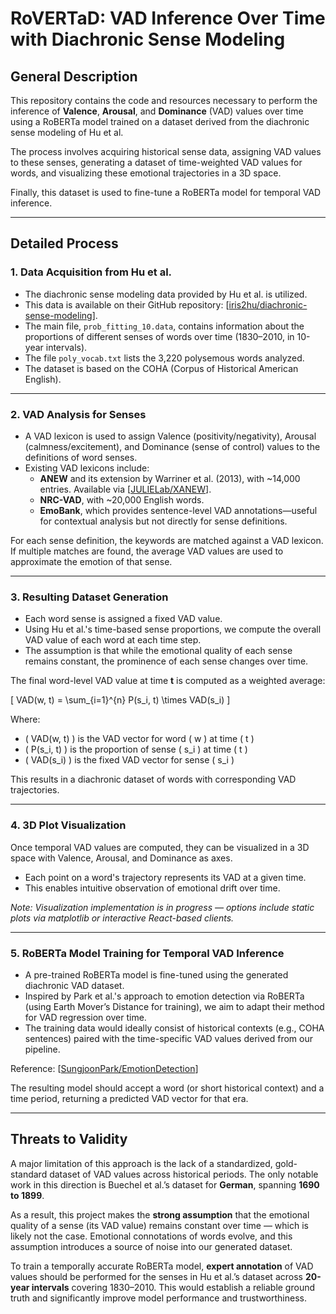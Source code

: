 # **RoVERTaD: VAD Inference Over Time with Diachronic Sense Modeling**

## **General Description**

This repository contains the code and resources necessary to perform the inference of **Valence**, **Arousal**, and **Dominance** (VAD) values over time using a RoBERTa model trained on a dataset derived from the diachronic sense modeling of Hu et al.

The process involves acquiring historical sense data, assigning VAD values to these senses, generating a dataset of time-weighted VAD values for words, and visualizing these emotional trajectories in a 3D space.

Finally, this dataset is used to fine-tune a RoBERTa model for temporal VAD inference.

---

## **Detailed Process**

### **1. Data Acquisition from Hu et al.**

- The diachronic sense modeling data provided by Hu et al. is utilized.
- This data is available on their GitHub repository: [[iris2hu/diachronic-sense-modeling](https://github.com/iris2hu/diachronic-sense-modeling)].
- The main file, `prob_fitting_10.data`, contains information about the proportions of different senses of words over time (1830–2010, in 10-year intervals).
- The file `poly_vocab.txt` lists the 3,220 polysemous words analyzed.
- The dataset is based on the COHA (Corpus of Historical American English).

---

### **2. VAD Analysis for Senses**

- A VAD lexicon is used to assign Valence (positivity/negativity), Arousal (calmness/excitement), and Dominance (sense of control) values to the definitions of word senses.
- Existing VAD lexicons include:
  - **ANEW** and its extension by Warriner et al. (2013), with ~14,000 entries. Available via [[JULIELab/XANEW](https://github.com/JULIELab/XANEW)].
  - **NRC-VAD**, with ~20,000 English words.
  - **EmoBank**, which provides sentence-level VAD annotations—useful for contextual analysis but not directly for sense definitions.

For each sense definition, the keywords are matched against a VAD lexicon. If multiple matches are found, the average VAD values are used to approximate the emotion of that sense.

---

### **3. Resulting Dataset Generation**

- Each word sense is assigned a fixed VAD value.
- Using Hu et al.'s time-based sense proportions, we compute the overall VAD value of each word at each time step.
- The assumption is that while the emotional quality of each sense remains constant, the prominence of each sense changes over time.

The final word-level VAD value at time **t** is computed as a weighted average:

\[
VAD(w, t) = \sum_{i=1}^{n} P(s_i, t) \times VAD(s_i)
\]

Where:
- \( VAD(w, t) \) is the VAD vector for word \( w \) at time \( t \)
- \( P(s_i, t) \) is the proportion of sense \( s_i \) at time \( t \)
- \( VAD(s_i) \) is the fixed VAD vector for sense \( s_i \)

This results in a diachronic dataset of words with corresponding VAD trajectories.

---

### **4. 3D Plot Visualization**

Once temporal VAD values are computed, they can be visualized in a 3D space with Valence, Arousal, and Dominance as axes.

- Each point on a word's trajectory represents its VAD at a given time.
- This enables intuitive observation of emotional drift over time.

*Note: Visualization implementation is in progress — options include static plots via matplotlib or interactive React-based clients.*

---

### **5. RoBERTa Model Training for Temporal VAD Inference**

- A pre-trained RoBERTa model is fine-tuned using the generated diachronic VAD dataset.
- Inspired by Park et al.'s approach to emotion detection via RoBERTa (using Earth Mover’s Distance for training), we aim to adapt their method for VAD regression over time.
- The training data would ideally consist of historical contexts (e.g., COHA sentences) paired with the time-specific VAD values derived from our pipeline.

Reference: [[SungjoonPark/EmotionDetection](https://github.com/SungjoonPark/EmotionDetection)]

The resulting model should accept a word (or short historical context) and a time period, returning a predicted VAD vector for that era.

---

## **Threats to Validity**

A major limitation of this approach is the lack of a standardized, gold-standard dataset of VAD values across historical periods. The only notable work in this direction is Buechel et al.’s dataset for **German**, spanning **1690 to 1899**.

As a result, this project makes the **strong assumption** that the emotional quality of a sense (its VAD value) remains constant over time — which is likely not the case. Emotional connotations of words evolve, and this assumption introduces a source of noise into our generated dataset.

To train a temporally accurate RoBERTa model, **expert annotation** of VAD values should be performed for the senses in Hu et al.’s dataset across **20-year intervals** covering 1830–2010. This would establish a reliable ground truth and significantly improve model performance and trustworthiness.

